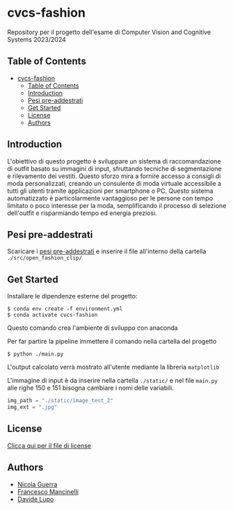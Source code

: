 # cvcs-fashion
Repository per il progetto dell'esame di Computer Vision and Cognitive Systems 2023/2024

## Table of Contents

- [cvcs-fashion](#cvcs-fashion)
  - [Table of Contents](#table-of-contents)
  - [Introduction](#introduction)
  - [Pesi pre-addestrati](#pesi-pre-addestrati)
  - [Get Started](#get-started)
  - [License](#license)
  - [Authors](#authors)

## Introduction

L'obiettivo di questo progetto è sviluppare un sistema di raccomandazione di outfit basato su immagini di input, sfruttando tecniche di segmentazione e rilevamento dei vestiti. Questo sforzo mira a fornire accesso a consigli di moda personalizzati, creando un consulente di moda virtuale accessibile a tutti gli utenti tramite applicazioni per smartphone o PC. Questo sistema automatizzato è particolarmente vantaggioso per le persone con tempo limitato o poco interesse per la moda, semplificando il processo di selezione dell'outfit e risparmiando tempo ed energia preziosi.

## Pesi pre-addestrati
Scaricare i [pesi pre-addestrati](https://github.com/aimagelab/open-fashion-clip/releases/download/open-fashion-clip/finetuned_clip.pt) e inserire il file all'interno della cartella `./src/open_fashion_clip/`

## Get Started
Installare le dipendenze esterne del progetto:

```
$ conda env create -f environment.yml
$ conda activate cvcs-fashion
```

Questo comando crea l'ambiente di sviluppo con anaconda

Per far partire la pipeline immettere il comando nella cartella del progetto

```
$ python ./main.py
```

L'output calcolato verrà mostrato all'utente mediante la libreria `matplotlib`

L'immagine di input è da inserire nella cartella `./static/` e nel file `main.py` alle righe 150 e 151 bisogna cambiare i nomi delle variabili.

```python
img_path = "./static/image_test_2"
img_ext = ".jpg"
```

## License

[Clicca qui per il file di license](./LICENSE.md)

## Authors

- [Nicola Guerra](https://github.com/Ng2k)
- [Francesco Mancinelli](https://github.com/fmanc23)
- [Davide Lupo](https://github.com/davidel01)